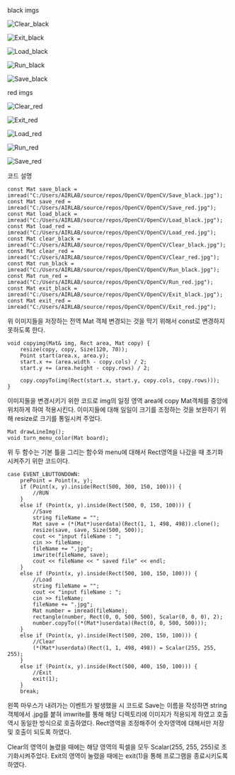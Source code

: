 black imgs

![Clear_black](https://github.com/kCW-tb/OpenCV/assets/71691159/b8e28a49-328b-4b33-9fc6-6b7ecf8ec6de)

![Exit_black](https://github.com/kCW-tb/OpenCV/assets/71691159/ebc62b26-dfc6-4c2f-988b-13df278c967b)

![Load_black](https://github.com/kCW-tb/OpenCV/assets/71691159/7e2b4183-b0e5-4230-8b6e-aa19c5d7d85b)

![Run_black](https://github.com/kCW-tb/OpenCV/assets/71691159/fc3bf236-d2b1-468a-91b4-1fca3e1c91e3)

![Save_black](https://github.com/kCW-tb/OpenCV/assets/71691159/9d2b9a85-e75c-4bf4-ac62-35cc745ab93b)


red imgs

![Clear_red](https://github.com/kCW-tb/OpenCV/assets/71691159/5c776354-f094-4d51-bd90-75a7280e242d)

![Exit_red](https://github.com/kCW-tb/OpenCV/assets/71691159/2a30bf2e-d84b-4f06-9d93-8844590278fb)

![Load_red](https://github.com/kCW-tb/OpenCV/assets/71691159/d05e0427-97b6-4835-a55d-ba95944c6580)

![Run_red](https://github.com/kCW-tb/OpenCV/assets/71691159/aeca7b30-80da-4c1c-90a8-ced76305fa2f)

![Save_red](https://github.com/kCW-tb/OpenCV/assets/71691159/0fddf149-2770-476c-816e-b8ccc746c6d9)


코드 설명
```
const Mat save_black = imread("C:/Users/AIRLAB/source/repos/OpenCV/OpenCV/Save_black.jpg");
const Mat save_red = imread("C:/Users/AIRLAB/source/repos/OpenCV/OpenCV/Save_red.jpg");
const Mat load_black = imread("C:/Users/AIRLAB/source/repos/OpenCV/OpenCV/Load_black.jpg");
const Mat load_red = imread("C:/Users/AIRLAB/source/repos/OpenCV/OpenCV/Load_red.jpg");
const Mat clear_black = imread("C:/Users/AIRLAB/source/repos/OpenCV/OpenCV/Clear_black.jpg");
const Mat clear_red = imread("C:/Users/AIRLAB/source/repos/OpenCV/OpenCV/Clear_red.jpg");
const Mat run_black = imread("C:/Users/AIRLAB/source/repos/OpenCV/OpenCV/Run_black.jpg");
const Mat run_red = imread("C:/Users/AIRLAB/source/repos/OpenCV/OpenCV/Run_red.jpg");
const Mat exit_black = imread("C:/Users/AIRLAB/source/repos/OpenCV/OpenCV/Exit_black.jpg");
const Mat exit_red = imread("C:/Users/AIRLAB/source/repos/OpenCV/OpenCV/Exit_red.jpg");
```

위 이미지들을 저장하는 전역 Mat 객체 변경되는 것을 막기 위해서 const로 변경하지 못하도록 한다.


```
void copyimg(Mat& img, Rect area, Mat copy) {
    resize(copy, copy, Size(120, 70));
    Point start(area.x, area.y);
    start.x += (area.width - copy.cols) / 2;
    start.y += (area.height - copy.rows) / 2;

    copy.copyTo(img(Rect(start.x, start.y, copy.cols, copy.rows)));
}
```

이미지들을 변경시키기 위한 코드로 img의 일정 영역 area에 copy Mat객체를 중앙에 위치하게 하여 적용시킨다.
이미지들에 대해 일일이 크기를 조정하는 것을 보완하기 위해 resize로 크기를 통일시켜 주었다.


```
Mat drawLineImg();
void turn_menu_color(Mat board);
```

위 두 함수는 기본 틀을 그리는 함수와 menu에 대해서 Rect영역을 나갔을 때 초기화 시켜주기 위한 코드이다.


```
case EVENT_LBUTTONDOWN:
    prePoint = Point(x, y);
    if (Point(x, y).inside(Rect(500, 300, 150, 100))) {
        //RUN
    }
    else if (Point(x, y).inside(Rect(500, 0, 150, 100))) {
        //Save
        string fileName = "";
        Mat save = (*(Mat*)userdata)(Rect(1, 1, 498, 498)).clone();
        resize(save, save, Size(500, 500));
        cout << "input fileName : ";
        cin >> fileName;
        fileName += ".jpg";
        imwrite(fileName, save);
        cout << fileName << " saved file" << endl;
    }
    else if (Point(x, y).inside(Rect(500, 100, 150, 100))) {
        //Load
        string fileName = "";
        cout << "input fileName : ";
        cin >> fileName;
        fileName += ".jpg";
        Mat number = imread(fileName);
        rectangle(number, Rect(0, 0, 500, 500), Scalar(0, 0, 0), 2);
        number.copyTo((*(Mat*)userdata)(Rect(0, 0, 500, 500)));
    }
    else if (Point(x, y).inside(Rect(500, 200, 150, 100))) {
        //Clear
        (*(Mat*)userdata)(Rect(1, 1, 498, 498)) = Scalar(255, 255, 255);
    }
    else if (Point(x, y).inside(Rect(500, 400, 150, 100))) {
        //Exit
        exit(1);
    }
    break;
```

왼쪽 마우스가 내려가는 이벤트가 발생했을 시 코드로 Save는 이름을 작성하면 string객체에서 .jpg를 붙혀 imwrite를 통해 해당 디렉토리에 이미지가 적용되게 하였고 호출 역시 동일한 방식으로 호출하였다. Rect영역을 조정해주어 숫자영역에 대해서만 저장 및 호출이 되도록 하였다.

Clear의 영역이 눌렸을 때에는 해당 영역의 픽셀을 모두 Scalar(255, 255, 255)로 초기화시켜주었다.
Exit의 영역이 눌렸을 때에는 exit(1)을 통해 프로그램을 종료시키도록 하였다.
